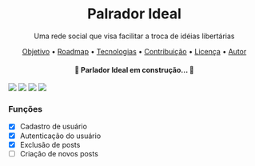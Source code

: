 <h1 align="center">Palrador Ideal</h1>

<p align="center">Uma rede social que visa facilitar a troca de idéias libertárias</p>

<p align="center">
 <a href="#objetivo">Objetivo</a> •
 <a href="#roadmap">Roadmap</a> • 
 <a href="#tecnologias">Tecnologias</a> • 
 <a href="#contribuicao">Contribuição</a> • 
 <a href="#licenc-a">Licença</a> • 
 <a href="#autor">Autor</a>
</p>

<h4 align="center"> 
	🚧  Parlador Ideal em construção...  🚧
</h4>

<img src="./screenshots/1.jpeg" />
<img src="./screenshots/2.jpeg" />
<img src="./screenshots/3.jpeg" />
<img src="./screenshots/4.jpeg" />


### Funções

- [x] Cadastro de usuário
- [x] Autenticação do usuário
- [x] Exclusão de posts
- [ ] Criação de novos posts
